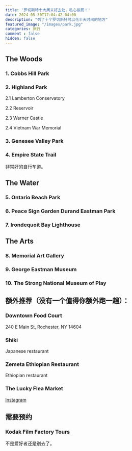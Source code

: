 ```yaml
---
title: '罗切斯特十大周末好去处，私心推薦！'
date: 2024-05-30T17:04:42-04:00
description: "列了十个罗切斯特可以花半天时间的地方"
featured_image: "/images/park.jpg"
categories: 旅行
comment : false
hidden: false
---
```


## The Woods

### 1. Cobbs Hill Park

### 2. Highland Park

 2.1 Lamberton Conservatory

 2.2 Reservoir

 2.3 Warner Castle

 2.4 Vietnam War Memorial

### 3. Genesee Valley Park

### 4. Empire State Trail 

非常好的自行车道。

## The Water

### 5. Ontario Beach Park

### 6. Peace Sign Garden Durand Eastman Park

### 7. Irondequoit Bay Lighthouse

## The Arts

### 8. Memorial Art Gallery

### 9. George Eastman Museum

### 10. The Strong National Museum of Play

## 额外推荐（没有一个值得你额外跑一趟）：

### Downtown Food Court
240 E Main St, Rochester, NY 14604

### Shiki
Japanese restaurant

### Zemeta Ethiopian Restaurant
Ethiopian restaurant

### The Lucky Flea Market
[Instagram](https://www.instagram.com/theluckyflea/?hl=en)

## 需要预约

### Kodak Film Factory Tours
不是爱好者还是别去了。

